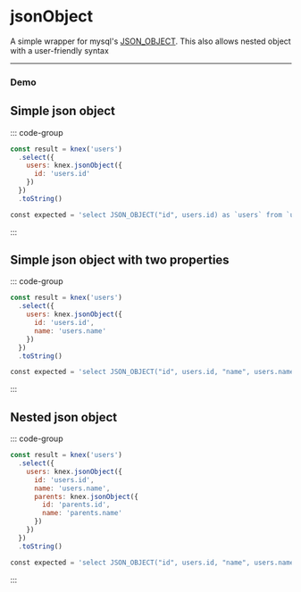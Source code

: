 <!-- This content is auto generated /scripts/writeUtilityDocs.ts  -->
# jsonObject

A simple wrapper for mysql's [JSON_OBJECT](https://dev.mysql.com/doc/refman/8.0/en/json-creation-functions.html#function_json-object). This also allows nested object with a user-friendly syntax


--------


### Demo
## Simple json object
::: code-group
```js [Syntax]
const result = knex('users')
  .select({
    users: knex.jsonObject({
      id: 'users.id'
    })
  })
  .toString()
```
```sql [Output]
const expected = 'select JSON_OBJECT("id", users.id) as `users` from `users`'
```
:::
## Simple json object with two properties
::: code-group
```js [Syntax]
const result = knex('users')
  .select({
    users: knex.jsonObject({
      id: 'users.id',
      name: 'users.name'
    })
  })
  .toString()
```
```sql [Output]
const expected = 'select JSON_OBJECT("id", users.id, "name", users.name) as `users` from `users`'
```
:::
## Nested json object
::: code-group
```js [Syntax]
const result = knex('users')
  .select({
    users: knex.jsonObject({
      id: 'users.id',
      name: 'users.name',
      parents: knex.jsonObject({
        id: 'parents.id',
        name: 'parents.name'
      })
    })
  })
  .toString()
```
```sql [Output]
const expected = 'select JSON_OBJECT("id", users.id, "name", users.name, "parents", JSON_OBJECT("id", parents.id, "name", parents.name)) as `users` from `users`'
```
:::
